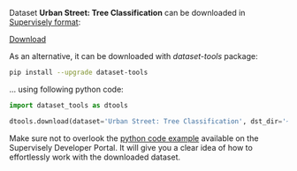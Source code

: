 Dataset **Urban Street: Tree Classification** can be downloaded in [Supervisely format](https://developer.supervisely.com/api-references/supervisely-annotation-json-format):

 [Download](https://assets.supervisely.com/supervisely-supervisely-assets-public/teams_storage/y/R/ew/oP6zCsN3dktFEDuHt3KwuofAKHYfuFcUHT8xgvTV1e31z0Oa1GZueFHqPJuYyi0DXpBCeiDDZmmiaepIdbHocOdN0584HyJlq84Mm78MS51bDqnhvwawHOT7d5gT.tar)

As an alternative, it can be downloaded with *dataset-tools* package:
``` bash
pip install --upgrade dataset-tools
```

... using following python code:
``` python
import dataset_tools as dtools

dtools.download(dataset='Urban Street: Tree Classification', dst_dir='~/dataset-ninja/')
```
Make sure not to overlook the [python code example](https://developer.supervisely.com/getting-started/python-sdk-tutorials/iterate-over-a-local-project) available on the Supervisely Developer Portal. It will give you a clear idea of how to effortlessly work with the downloaded dataset.

